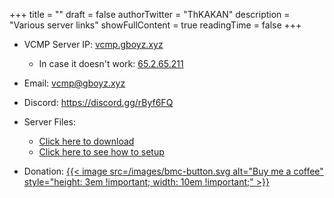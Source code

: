 +++
title = ""
draft = false
authorTwitter = "ThKAKAN"
description = "Various server links"
showFullContent = true
readingTime = false
+++


- VCMP Server IP: [vcmp.gboyz.xyz](vcmp://vcmp.gboyz.xyz:8192)
	* In case it doesn't work: [65.2.65.211](vcmp://65.2.65.211:8192)

- Email: [vcmp@gboyz.xyz](mailto:vcmp@disroot.org)

- Discord: https://discord.gg/rByf6FQ

- Server Files: 
	* [Click here to download](https://cdn.discordapp.com/attachments/872104024063742002/872104740677382184/serverfiles03-08-2021.zip)
	* [Click here to see how to setup]()

- Donation: 
[{{< image src=/images/bmc-button.svg alt="Buy me a coffee" style="height: 3em !important; width: 10em !important;" >}}](https://www.buymeacoffee.com/kakan)
